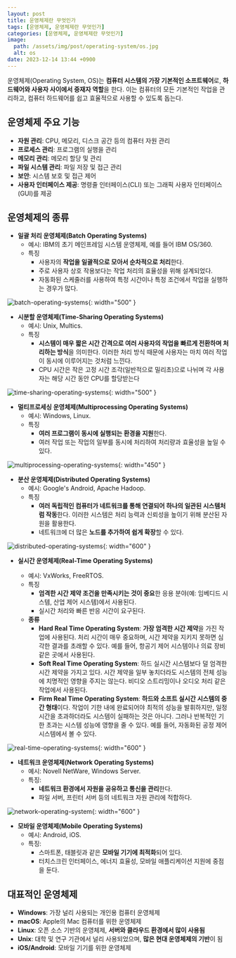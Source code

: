 ```yaml
---
layout: post
title: 운영체제란 무엇인가
tags: [운영체제, 운영체제란 무엇인가]
categories: [운영체제, 운영체제란 무엇인가]
image:
  path: /assets/img/post/operating-system/os.jpg
  alt: os
date: 2023-12-14 13:44 +0900
---
```


운영체제(Operating System, OS)는 **컴퓨터 시스템의 가장 기본적인 소프트웨어**로, **하드웨어와 사용자 사이에서 중재자 역할**을 한다. 이는 컴퓨터의 모든 기본적인 작업을 관리하고, 컴퓨터 하드웨어를 쉽고 효율적으로 사용할 수 있도록 돕는다.

## 운영체제 주요 기능

- **자원 관리**: CPU, 메모리, 디스크 공간 등의 컴퓨터 자원 관리
- **프로세스 관리**: 프로그램의 실행을 관리
- **메모리 관리**: 메모리 할당 및 관리
- **파일 시스템 관리**: 파일 저장 및 접근 관리
- **보안**: 시스템 보호 및 접근 제어
- **사용자 인터페이스 제공**: 명령줄 인터페이스(CLI) 또는 그래픽 사용자 인터페이스(GUI)를 제공

## 운영체제의 종류

- **일괄 처리 운영체제(Batch Operating Systems)**
  - 예시: IBM의 초기 메인프레임 시스템 운영체제, 예를 들어 IBM OS/360.
  - 특징
    - 사용자의 **작업을 일괄적으로 모아서 순차적으로 처리**한다.
    - 주로 사용자 상호 작용보다는 작업 처리의 효율성을 위해 설계되었다.
    - 자동화된 스케줄러를 사용하여 특정 시간이나 특정 조건에서 작업을 실행하는 경우가 많다.

![batch-operating-systems](/assets/img/post/operating-system/batch-operating-systems.png){: width="500" }

- **시분할 운영체제(Time-Sharing Operating Systems)**
  - 예시: Unix, Multics.
  - 특징
    - **시스템이 매우 짧은 시간 간격으로 여러 사용자의 작업을 빠르게 전환하며 처리하는 방식**을 의미한다. 이러한 처리 방식 때문에 사용자는 마치 여러 작업이 동시에 이루어지는 것처럼 느낀다.
    - CPU 시간은 작은 고정 시간 조각(일반적으로 밀리초)으로 나뉘며 각 사용자는 해당 시간 동안 CPU를 할당받는다

![time-sharing-operating-systems](/assets/img/post/operating-system/time-sharing-operating-systems.png){: width="500" }

- **멀티프로세싱 운영체제(Multiprocessing Operating Systems)**
  - 예시: Windows, Linux.
  - 특징
    - **여러 프로그램이 동시에 실행되는 환경을 지원**한다.
    - 여러 작업 또는 작업의 일부를 동시에 처리하여 처리량과 효율성을 높일 수 있다.

![multiprocessing-operating-systems](/assets/img/post/operating-system/multiprocessing-operating-systems.jpg){: width="450" }

- **분산 운영체제(Distributed Operating Systems)**
  - 예시: Google's Android, Apache Hadoop.
  - 특징
    - **여러 독립적인 컴퓨터가 네트워크를 통해 연결되어 하나의 일관된 시스템처럼 작동**한다. 이러한 시스템은 처리 능력과 신뢰성을 높이기 위해 분산된 자원을 활용한다.
    - 네트워크에 더 많은 **노드를 추가하여 쉽게 확장**할 수 있다.

![distributed-operating-systems](/assets/img/post/operating-system/distributed-operating-systems.png){: width="600" }

- **실시간 운영체제(Real-Time Operating Systems)**

  - 예시: VxWorks, FreeRTOS.
  - 특징
    - **엄격한 시간 제약 조건을 만족시키는 것이 중요**한 응용 분야(예: 임베디드 시스템, 산업 제어 시스템)에서 사용된다.
    - 실시간 처리와 빠른 반응 시간이 요구된다.
  - **종류**
    - **Hard Real Time Operating System**: **가장 엄격한 시간 제약**을 가진 작업에 사용된다. 처리 시간이 매우 중요하며, 시간 제약을 지키지 못하면 심각한 결과를 초래할 수 있다. 예를 들어, 항공기 제어 시스템이나 의료 장비 같은 곳에서 사용된다.
    - **Soft Real Time Operating System**: 하드 실시간 시스템보다 덜 엄격한 시간 제약을 가지고 있다. 시간 제약을 일부 놓치더라도 시스템의 전체 성능에 치명적인 영향을 주지는 않는다. 비디오 스트리밍이나 오디오 처리 같은 작업에서 사용된다.
    - **Firm Real Time Operating System**: **하드와 소프트 실시간 시스템의 중간 형태**이다. 작업이 기한 내에 완료되어야 최적의 성능을 발휘하지만, 일정 시간을 초과하더라도 시스템이 실패하는 것은 아니다. 그러나 반복적인 기한 초과는 시스템 성능에 영향을 줄 수 있다. 예를 들어, 자동화된 공정 제어 시스템에서 볼 수 있다.

![real-time-operating-systems](/assets/img/post/operating-system/real-time-operating-systems.png){: width="600" }

- **네트워크 운영체제(Network Operating Systems)**
  - 예시: Novell NetWare, Windows Server.
  - 특징:
    - **네트워크 환경에서 자원을 공유하고 통신을 관리**한다.
    - 파일 서버, 프린터 서버 등의 네트워크 자원 관리에 적합하다.

![network-operating-system](/assets/img/post/operating-system/network-operating-system.png){: width="600" }

- **모바일 운영체제(Mobile Operating Systems)**
  - 예시: Android, iOS.
  - 특징:
    - 스마트폰, 태블릿과 같은 **모바일 기기에 최적화**되어 있다.
    - 터치스크린 인터페이스, 에너지 효율성, 모바일 애플리케이션 지원에 중점을 둔다.

## 대표적인 운영체제

- **Windows**: 가장 널리 사용되는 개인용 컴퓨터 운영체제
- **macOS**: Apple의 Mac 컴퓨터를 위한 운영체제
- **Linux**: 오픈 소스 기반의 운영체제, **서버와 클라우드 환경에서 많이 사용됨**
- **Unix**: 대학 및 연구 기관에서 널리 사용되었으며, **많은 현대 운영체제의 기반**이 됨
- **iOS/Android**: 모바일 기기를 위한 운영체제
